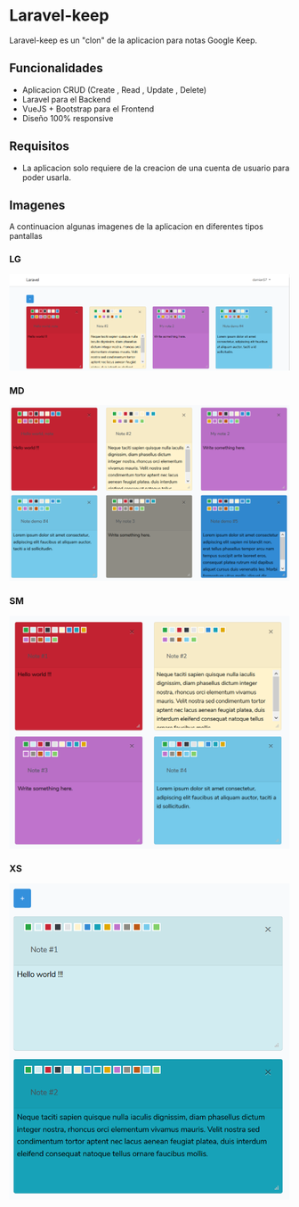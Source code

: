 # Laravel-keep
Laravel-keep es un "clon" de la aplicacion para notas Google Keep. 

## Funcionalidades
- Aplicacion CRUD (Create , Read , Update , Delete)
- Laravel para el Backend
- VueJS + Bootstrap para el Frontend
- Diseño 100% responsive

## Requisitos
- La aplicacion solo requiere de la creacion de una cuenta de usuario para poder usarla.

## Imagenes
A continuacion algunas imagenes de la aplicacion en diferentes tipos pantallas

### LG
![Notes-lg](https://raw.githubusercontent.com/damianS7/laravel-keep/master/public/images/responsive-lg.png)

### MD
![Notes-md](https://raw.githubusercontent.com/damianS7/laravel-keep/master/public/images/responsive-md.png)

### SM
![Notes-sm](https://raw.githubusercontent.com/damianS7/laravel-keep/master/public/images/responsive-sm.png)

### XS
![Notes-xs](https://raw.githubusercontent.com/damianS7/laravel-keep/master/public/images/responsive-xs.png)
